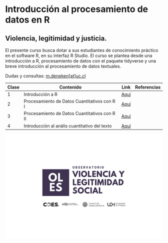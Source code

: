 # Introducción al procesamiento de datos en R

## Violencia, legitimidad y justicia.

El presente curso busca dotar a sus estudiantes de conocimiento práctico en el software R, en su interfaz R Studio. El curso se plantea desde una introducción a R, procesamiento de datos con el paquete tidyverse y una breve introducción al procesamiento de datos textuales.

Dudas y consultas: [m.deneken[at]uc.cl](m.deneken@uc.cl)

| Clase | Contenido                                     | Link                                                    | Referencias |
|-------|-----------------------------------------------|---------------------------------------------------------|-------------|
| 1     | Introducción a R                              | [Aquí](https://matdknu.github.io/intro-r/clase1/clase1) |             |
| 2     | Procesamiento de Datos Cuantitativos con R I  | [Aquí](https://matdknu.github.io/intro-r/clase2/clase2) |             |
| 3     | Procesamiento de Datos Cuantitativos con R II | [Aquí](https://matdknu.github.io/intro-r/clase3/clase3) |             |
| 4     | Introducción al anális cuantitativo del texto | [Aquí](https://matdknu.github.io/intro-r/clase4/clase4) |             |

![](images/oles_ok.jpg)
